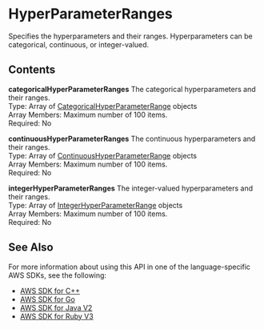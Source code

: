 # HyperParameterRanges<a name="API_HyperParameterRanges"></a>

Specifies the hyperparameters and their ranges\. Hyperparameters can be categorical, continuous, or integer\-valued\.

## Contents<a name="API_HyperParameterRanges_Contents"></a>

 **categoricalHyperParameterRanges**   <a name="personalize-Type-HyperParameterRanges-categoricalHyperParameterRanges"></a>
The categorical hyperparameters and their ranges\.  
Type: Array of [CategoricalHyperParameterRange](API_CategoricalHyperParameterRange.md) objects  
Array Members: Maximum number of 100 items\.  
Required: No

 **continuousHyperParameterRanges**   <a name="personalize-Type-HyperParameterRanges-continuousHyperParameterRanges"></a>
The continuous hyperparameters and their ranges\.  
Type: Array of [ContinuousHyperParameterRange](API_ContinuousHyperParameterRange.md) objects  
Array Members: Maximum number of 100 items\.  
Required: No

 **integerHyperParameterRanges**   <a name="personalize-Type-HyperParameterRanges-integerHyperParameterRanges"></a>
The integer\-valued hyperparameters and their ranges\.  
Type: Array of [IntegerHyperParameterRange](API_IntegerHyperParameterRange.md) objects  
Array Members: Maximum number of 100 items\.  
Required: No

## See Also<a name="API_HyperParameterRanges_SeeAlso"></a>

For more information about using this API in one of the language\-specific AWS SDKs, see the following:
+  [ AWS SDK for C\+\+](https://docs.aws.amazon.com/goto/SdkForCpp/personalize-2018-05-22/HyperParameterRanges) 
+  [ AWS SDK for Go](https://docs.aws.amazon.com/goto/SdkForGoV1/personalize-2018-05-22/HyperParameterRanges) 
+  [ AWS SDK for Java V2](https://docs.aws.amazon.com/goto/SdkForJavaV2/personalize-2018-05-22/HyperParameterRanges) 
+  [ AWS SDK for Ruby V3](https://docs.aws.amazon.com/goto/SdkForRubyV3/personalize-2018-05-22/HyperParameterRanges) 